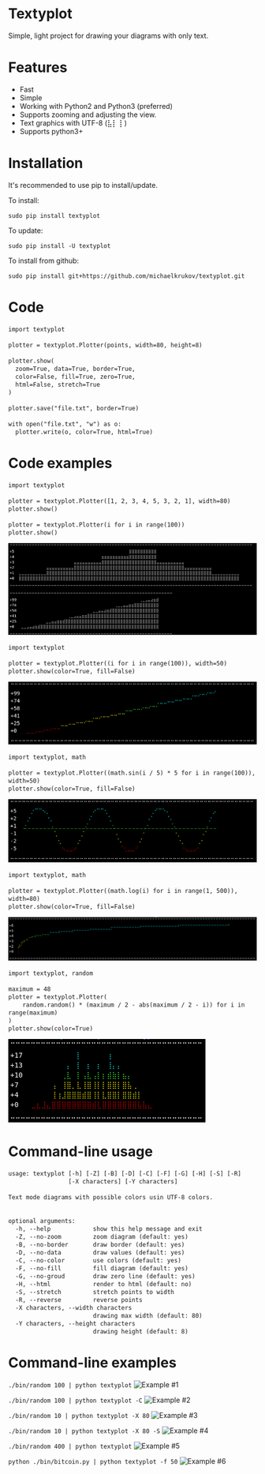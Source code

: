 Textyplot
=========
Simple, light project for drawing your diagrams with only text.

Features
========
 * Fast
 * Simple
 * Working with Python2 and Python3 (preferred)
 * Supports zooming and adjusting the view.
 * Text graphics with UTF-8 (⣧⡇⢸ )
 * Supports python3+

Installation
============
It's recommended to use pip to install/update.

To install:
```
sudo pip install textyplot
```

To update:
```
sudo pip install -U textyplot
```

To install from github:
```
sudo pip install git+https://github.com/michaelkrukov/textyplot.git
```

Code
===========
```
import textyplot

plotter = textyplot.Plotter(points, width=80, height=8)

plotter.show(
  zoom=True, data=True, border=True,
  color=False, fill=True, zero=True,
  html=False, stretch=True
)

plotter.save("file.txt", border=True)

with open("file.txt", "w") as o:
  plotter.write(o, color=True, html=True)
```

Code examples
=============
```
import textyplot

plotter = textyplot.Plotter([1, 2, 3, 4, 5, 3, 2, 1], width=80)
plotter.show()

plotter = textyplot.Plotter(i for i in range(100))
plotter.show()
```
![Result](/docs/code0.png)

```
import textyplot

plotter = textyplot.Plotter((i for i in range(100)), width=50)
plotter.show(color=True, fill=False)
```
![Result](/docs/code1.png)

```
import textyplot, math

plotter = textyplot.Plotter((math.sin(i / 5) * 5 for i in range(100)), width=50)
plotter.show(color=True, fill=False)
```
![Result](/docs/code2.png)

```
import textyplot, math

plotter = textyplot.Plotter((math.log(i) for i in range(1, 500)), width=80)
plotter.show(color=True, fill=False)
```
![Result](/docs/code3.png)

```
import textyplot, random

maximum = 48
plotter = textyplot.Plotter(
    random.random() * (maximum / 2 - abs(maximum / 2 - i)) for i in range(maximum)
)
plotter.show(color=True)
```
![Result](/docs/code4.png)

Command-line usage
============
```
usage: textyplot [-h] [-Z] [-B] [-D] [-C] [-F] [-G] [-H] [-S] [-R]
                 [-X characters] [-Y characters]

Text mode diagrams with possible colors usin UTF-8 colors.


optional arguments:
  -h, --help            show this help message and exit
  -Z, --no-zoom         zoom diagram (default: yes)
  -B, --no-border       draw border (default: yes)
  -D, --no-data         draw values (default: yes)
  -C, --no-color        use colors (default: yes)
  -F, --no-fill         fill diagram (default: yes)
  -G, --no-groud        draw zero line (default: yes)
  -H, --html            render to html (default: no)
  -S, --stretch         stretch points to width
  -R, --reverse         reverse points
  -X characters, --width characters
                        drawing max width (default: 80)
  -Y characters, --height characters
                        drawing height (default: 8)
```

Command-line examples
=======
```./bin/random 100 | python textyplot```
![Example #1](/docs/cmd1.png)

```./bin/random 100 | python textyplot -C```
![Example #2](/docs/cmd2.png)

```./bin/random 10 | python textyplot -X 80```
![Example #3](/docs/cmd3.png)

```./bin/random 10 | python textyplot -X 80 -S```
![Example #4](/docs/cmd4.png)

```./bin/random 400 | python textyplot```
![Example #5](/docs/cmd5.png)

```python ./bin/bitcoin.py | python textyplot -f 50```
![Example #6](/docs/cmd6.png)
